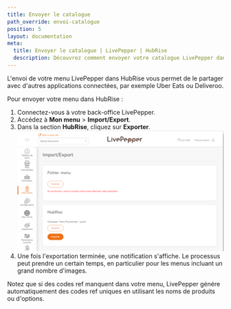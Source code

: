 ```yaml
---
title: Envoyer le catalogue
path_override: envoi-catalogue
position: 5
layout: documentation
meta:
  title: Envoyer le catalogue | LivePepper | HubRise
  description: Découvrez comment envoyer votre catalogue LivePepper dans HubRise.
---
```


L'envoi de votre menu LivePepper dans HubRise vous permet de le partager avec d'autres applications connectées, par exemple Uber Eats ou Deliveroo.

Pour envoyer votre menu dans HubRise :

1. Connectez-vous à votre back-office LivePepper.
2. Accédez à **Mon menu** > **Import/Export**.
3. Dans la section **HubRise**, cliquez sur **Exporter**.
   ![Importer et exporter le menu](./images/010-hubrise-menu-import.png)
4. Une fois l'exportation terminée, une notification s'affiche. Le processus peut prendre un certain temps, en particulier pour les menus incluant un grand nombre d'images.

Notez que si des codes ref manquent dans votre menu, LivePepper génére automatiquement des codes ref uniques en utilisant les noms de produits ou d'options.
